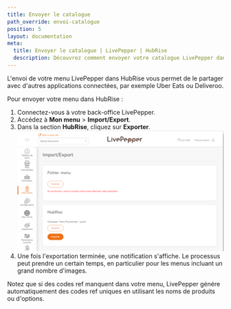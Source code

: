 ```yaml
---
title: Envoyer le catalogue
path_override: envoi-catalogue
position: 5
layout: documentation
meta:
  title: Envoyer le catalogue | LivePepper | HubRise
  description: Découvrez comment envoyer votre catalogue LivePepper dans HubRise.
---
```


L'envoi de votre menu LivePepper dans HubRise vous permet de le partager avec d'autres applications connectées, par exemple Uber Eats ou Deliveroo.

Pour envoyer votre menu dans HubRise :

1. Connectez-vous à votre back-office LivePepper.
2. Accédez à **Mon menu** > **Import/Export**.
3. Dans la section **HubRise**, cliquez sur **Exporter**.
   ![Importer et exporter le menu](./images/010-hubrise-menu-import.png)
4. Une fois l'exportation terminée, une notification s'affiche. Le processus peut prendre un certain temps, en particulier pour les menus incluant un grand nombre d'images.

Notez que si des codes ref manquent dans votre menu, LivePepper génére automatiquement des codes ref uniques en utilisant les noms de produits ou d'options.
